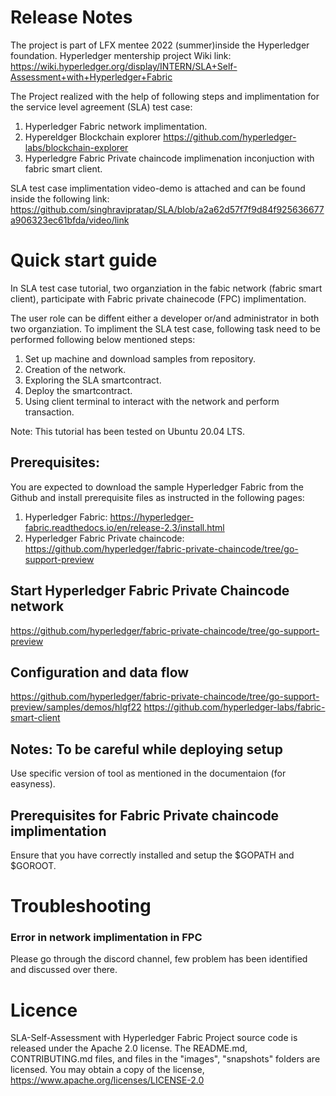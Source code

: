 # Release Notes

The project is part of LFX mentee 2022 (summer)inside the Hyperledger foundation.
Hyperledger mentership project Wiki link: https://wiki.hyperledger.org/display/INTERN/SLA+Self-Assessment+with+Hyperledger+Fabric 
 
The Project realized with the help of following steps and implimentation for the service level agreement (SLA) test case:

1. Hyperledger Fabric network implimentation.
2. Hypereldger Blockchain explorer https://github.com/hyperledger-labs/blockchain-explorer
3. Hyperledgre Fabric Private chaincode implimenation inconjuction with fabric smart client.

SLA test case implimentation video-demo is attached and can be found inside the following link: https://github.com/singhravipratap/SLA/blob/a2a62d57f7f9d84f925636677a906323ec61bfda/video/link

# Quick start guide
 In SLA test case tutorial, two organziation in the fabic network (fabric smart client), participate with Fabric private chainecode (FPC) implimentation.

 The user role can be diffent either a developer or/and administrator in both two organziation. To impliment the SLA test case, following task need to be performed following below mentioned steps:

 1. Set up machine and download samples from repository.
 2. Creation of the network.
 3. Exploring the SLA smartcontract.
 4. Deploy the smartcontract.
 5. Using client terminal to interact with the network and perform transaction.

Note: This tutorial has been tested on Ubuntu 20.04 LTS.

## Prerequisites:

You are expected to download the sample Hyperledger Fabric from the Github and install prerequisite files as instructed in the following pages: 
1. Hyperledger Fabric:    https://hyperledger-fabric.readthedocs.io/en/release-2.3/install.html
2. Hyperledger Fabric Private chaincode:   https://github.com/hyperledger/fabric-private-chaincode/tree/go-support-preview 

## Start Hyperledger Fabric Private Chaincode network
https://github.com/hyperledger/fabric-private-chaincode/tree/go-support-preview 

## Configuration and data flow
https://github.com/hyperledger/fabric-private-chaincode/tree/go-support-preview/samples/demos/hlgf22
https://github.com/hyperledger-labs/fabric-smart-client

## Notes: To be careful while deploying setup
Use specific version of tool as mentioned in the documentaion (for easyness).

## Prerequisites for Fabric Private chaincode implimentation
Ensure that you have correctly installed and setup the $GOPATH and $GOROOT.

# Troubleshooting
### Error in network implimentation in FPC
Please go through the discord channel, few problem has been identified and discussed over there.

# Licence
SLA-Self-Assessment with Hyperledger Fabric Project source code is released under the Apache 2.0 license. The README.md, CONTRIBUTING.md files, and files in the "images", "snapshots" folders are licensed. You may obtain a copy of the license, https://www.apache.org/licenses/LICENSE-2.0 

